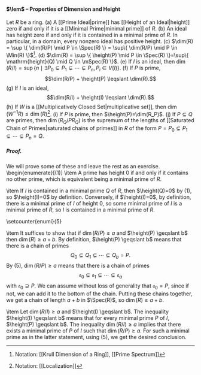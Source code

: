 #### $\lem$ – Properties of Dimension and Height
Let $R$ be a ring.
(a) A [[Prime Ideal|prime]] has [[Height of an Ideal|height]] zero if and only if it is a [[Minimal Prime|minimal prime]] of $R$.
(b) An ideal has height zero if and only if it is contained in a minimal prime of $R$. In particular, in a domain, every nonzero ideal has positive height.
(c) $\dim(R) = \sup \{ \dim(R/P) \mid P \in \Spec(R) \} = \sup\{ \dim(R/P) \mid P \in \Min(R) \}$[^1].
(d) $\dim(R) = \sup \{ \height(P) \mid P \in \Spec(R) \}=\sup\{ \mathrm{height}(Q) \mid Q \in \mSpec(R) \}$.
(e) If $I$ is an ideal, then $\dim(R/I) = \sup \{ n \mid \exists P_0 \subsetneq P_1  \subsetneq \cdots \subsetneq P_n, P_i \in V(I) \}$.
(f) If $P$ is prime, $$\dim(R/P) + \height(P) \leqslant \dim(R).$$
(g) If $I$ is an ideal, $$\dim(R/I) + \height(I) \leqslant \dim(R).$$
(h) If $W$ is a [[Multiplicatively Closed Set|multiplicative set]], then $\dim(W^{-1}R) \leqslant \dim(R)$[^2].
(i) If $P$ is prime, then $\height(P)=\dim(R_P)$.
(j) If $P \subseteq Q$ are primes, then $\dim(R_Q/ P R_Q)$ is the supremum of the lengths of [[Saturated Chain of Primes|saturated chains of primes]] in $R$ of the form $P = P_0 \subsetneq P_1  \subsetneq \cdots \subsetneq P_n = Q$.

##### *Proof.*
We will prove some of these and leave the rest as an exercise.
\begin{enumerate}[(1)]
	\item A prime has height $0$ if and only if it contains no other prime, which is equivalent being a minimal prime of $R$.

\item If $I$ is contained in a minimal prime $Q$ of $R$, then $\height(Q)=0$ by (1), so $\height(I)=0$ by definition. Conversely, if $\height(I)=0$, by definition, there is a minimal prime of $I$ of height $0$, so some minimal prime of $I$ is a minimal prime of $R$, so $I$ is contained in a minimal prime of $R$.

\setcounter{enumi}{5}

\item It suffices to show that if $\dim(R/P) \geqslant a$ and $\height(P) \geqslant b$ then $\dim(R) \geqslant a+b$. By definition, $\height(P) \geqslant b$ means that there is a chain of primes 
$$Q_0 \subsetneq Q_1 \subsetneq \cdots \subsetneq Q_b = P.$$ 
By (5), $\dim(R/P) \geqslant a$ means that there is a chain of primes 
$$\mathfrak{a}_0 \subsetneq \mathfrak{a}_1 \subsetneq \cdots \subsetneq \mathfrak{a}_a$$
with $\mathfrak{a}_0 \supseteq P$. We can assume without loss of generality that $\mathfrak{a}_0 = P$, since if not, we can add it to the bottom of the chain. Putting these chains together, we get a chain of length $a+b$ in $\Spec(R)$, so $\dim(R) \geqslant a+b$.

\item Let $\dim(R/I) \geqslant a$ and $\height(I) \geqslant b$. The inequality $\height(I) \geqslant b$ means that for every minimal prime $P$ of $I$, $\height(P) \geqslant b$. The inequality $\dim(R/I) \geqslant a$ implies that there exists a minimal prime of $P$ of $I$ such that $\dim(R/P) \geqslant a$. For such a minimal prime as in the latter statement, using (5), we get the desired conclusion.

[^1]: Notation: [[Krull Dimension of a Ring]], [[Prime Spectrum]]
[^2]: Notation: [[Localization]]